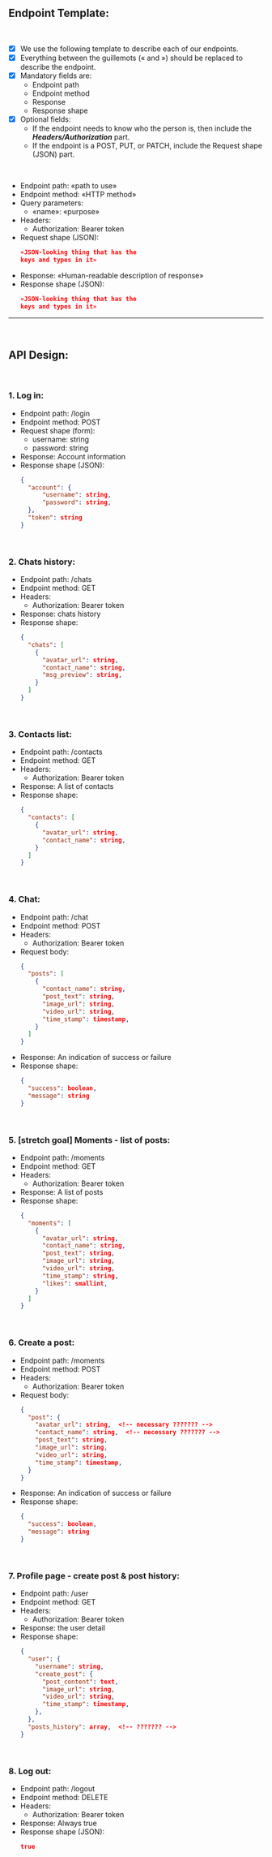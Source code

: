 ## Endpoint Template:

<br>

- [x] We use the following template to describe each of our endpoints.
- [x] Everything between the guillemots (« and ») should be replaced to describe the endpoint.
- [x] Mandatory fields are:
  - Endpoint path
  - Endpoint method
  - Response
  - Response shape
- [x] Optional fields:
  - If the endpoint needs to know who the person is, then include the **_Headers/Authorization_** part.
  - If the endpoint is a POST, PUT, or PATCH, include the Request shape (JSON) part.

<br>

- Endpoint path: «path to use»
- Endpoint method: «HTTP method»
- Query parameters:
  - «name»: «purpose»
- Headers:
  - Authorization: Bearer token
- Request shape (JSON):
  ```json
  «JSON-looking thing that has the
  keys and types in it»
  ```
- Response: «Human-readable description
  of response»
- Response shape (JSON):
  ```json
  «JSON-looking thing that has the
  keys and types in it»
  ```

---

<br>

## API Design:

<br>

### 1. Log in:

- Endpoint path: /login
- Endpoint method: POST
- Request shape (form):
  - username: string
  - password: string
- Response: Account information
- Response shape (JSON):
  ```json
  {
    "account": {
        "username": string,
        "password": string,
    },
    "token": string
  }
  ```

<br>

### 2. Chats history:

- Endpoint path: /chats
- Endpoint method: GET
- Headers:
  - Authorization: Bearer token
- Response: chats history
- Response shape:
  ```json
  {
    "chats": [
      {
        "avatar_url": string,
        "contact_name": string,
        "msg_preview": string,
      }
    ]
  }
  ```

<br>

### 3. Contacts list:

- Endpoint path: /contacts
- Endpoint method: GET
- Headers:
  - Authorization: Bearer token
- Response: A list of contacts
- Response shape:
  ```json
  {
    "contacts": [
      {
        "avatar_url": string,
        "contact_name": string,
      }
    ]
  }
  ```

<br>

### 4. Chat:

- Endpoint path: /chat
- Endpoint method: POST
- Headers:
  - Authorization: Bearer token
- Request body:
  ```json
  {
    "posts": [
      {
        "contact_name": string,
        "post_text": string,
        "image_url": string,
        "video_url": string,
        "time_stamp": timestamp,
      }
    ]
  }
  ```
- Response: An indication of success or failure
- Response shape:
  ```json
  {
    "success": boolean,
    "message": string
  }
  ```

<br>

### 5. [stretch goal] Moments - list of posts:

- Endpoint path: /moments
- Endpoint method: GET
- Headers:
  - Authorization: Bearer token
- Response: A list of posts
- Response shape:
  ```json
  {
    "moments": [
      {
        "avatar_url": string,
        "contact_name": string,
        "post_text": string,
        "image_url": string,
        "video_url": string,
        "time_stamp": string,
        "likes": smallint,
      }
    ]
  }
  ```

<br>

### 6. Create a post:

- Endpoint path: /moments
- Endpoint method: POST
- Headers:
  - Authorization: Bearer token
- Request body:
  ```json
  {
    "post": {
      "avatar_url": string,  <!-- necessary ??????? -->
      "contact_name": string,  <!-- necessary ??????? -->
      "post_text": string,
      "image_url": string,
      "video_url": string,
      "time_stamp": timestamp,
    }
  }
  ```
- Response: An indication of success or failure
- Response shape:
  ```json
  {
    "success": boolean,
    "message": string
  }
  ```
  <br>

### 7. Profile page - create post & post history:

- Endpoint path: /user
- Endpoint method: GET
- Headers:
  - Authorization: Bearer token
- Response: the user detail
- Response shape:
  ```json
  {
    "user": {
      "username": string,
      "create_post": {
        "post_content": text,
        "image_url": string,
        "video_url": string,
        "time_stamp": timestamp,
      },
    },
    "posts_history": array,  <!-- ??????? -->
  }
  ```

<br>

### 8. Log out:

- Endpoint path: /logout
- Endpoint method: DELETE
- Headers:
  - Authorization: Bearer token
- Response: Always true
- Response shape (JSON):
  ```json
  true
  ```
